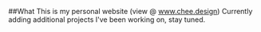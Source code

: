 ##What
This is my personal website (view @ www.chee.design)
Currently adding additional projects I've been working on, stay tuned.
